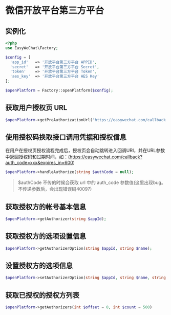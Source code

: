 # 微信开放平台第三方平台

## 实例化

```php
<?php
use EasyWeChat\Factory;

$config = [
  'app_id'   => '开放平台第三方平台 APPID',
  'secret'   => '开放平台第三方平台 Secret',
  'token'    => '开放平台第三方平台 Token',
  'aes_key'  => '开放平台第三方平台 AES Key'
];

$openPlatform = Factory::openPlatform($config);
```

## 获取用户授权页 URL

```php
$openPlatform->getPreAuthorizationUrl('https://easywechat.com/callback'); // 传入回调URI即可
```

## 使用授权码换取接口调用凭据和授权信息

在用户在授权页授权流程完成后，授权页会自动跳转进入回调URI，并在URL参数中返回授权码和过期时间，如：(https://easywechat.com/callback?auth_code=xxx&expires_in=600)

```php
$openPlatform->handleAuthorize(string $authCode = null);
```

> $authCode 不传的时候会获取 url 中的 auth_code 参数值(这里出现bug。不传递参数后，会出现错误码40097)

## 获取授权方的帐号基本信息

```php
$openPlatform->getAuthorizer(string $appId);
```

## 获取授权方的选项设置信息

```php
$openPlatform->getAuthorizerOption(string $appId, string $name);
```

## 设置授权方的选项信息

```php
$openPlatform->setAuthorizerOption(string $appId, string $name, string $value);
```

## 获取已授权的授权方列表

```php
$openPlatform->getAuthorizers(int $offset = 0, int $count = 500)
```
